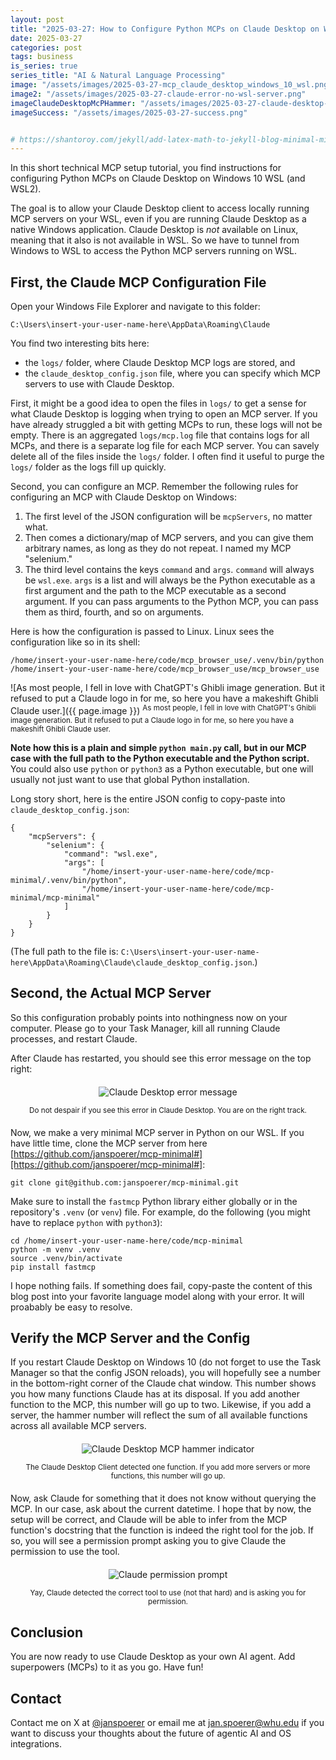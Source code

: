 ```yaml
---
layout: post
title: "2025-03-27: How to Configure Python MCPs on Claude Desktop on Windows 10 WSL (and WSL2)"
date: 2025-03-27
categories: post
tags: business
is_series: true
series_title: "AI & Natural Language Processing"
image: "/assets/images/2025-03-27-mcp_claude_desktop_windows_10_wsl.png"
image2: "/assets/images/2025-03-27-claude-error-no-wsl-server.png"
imageClaudeDesktopMcPHammer: "/assets/images/2025-03-27-claude-desktop-hammer-mcp.png"
imageSuccess: "/assets/images/2025-03-27-success.png"


# https://shantoroy.com/jekyll/add-latex-math-to-jekyll-blog-minimal-mistakes/
---
```

<script type="text/javascript" async
    src="https://cdnjs.cloudflare.com/ajax/libs/mathjax/2.7.6/MathJax.js?config=TeX-MML-AM_CHTML">
</script>

<script type="text/x-mathjax-config">
    MathJax.Hub.Config({
        extensions: ["tex2jax.js"],
        jax: ["input/TeX", "output/HTML-CSS"],
        tex2jax: {
        inlineMath: [ ['$','$'], ["\\(","\\)"] ],
        displayMath: [ ['$$','$$'], ["\\[","\\]"] ],
        processEscapes: true
        },
        "HTML-CSS": { availableFonts: ["TeX"] }
    });
</script>

In this short technical MCP setup tutorial, you find instructions for configuring Python MCPs on Claude Desktop on Windows 10 WSL (and WSL2).

The goal is to allow your Claude Desktop client to access locally running MCP servers on your WSL, even if you are running Claude Desktop as a native Windows application. Claude Desktop is *not* available on Linux, meaning that it also is not available in WSL. So we have to tunnel from Windows to WSL to access the Python MCP servers running on WSL.

## First, the Claude MCP Configuration File

Open your Windows File Explorer and navigate to this folder:

```
C:\Users\insert-your-user-name-here\AppData\Roaming\Claude
```

You find two interesting bits here:

* the `logs/` folder, where Claude Desktop MCP logs are stored, and
* the `claude_desktop_config.json` file, where you can specify which MCP servers to use with Claude Desktop.

First, it might be a good idea to open the files in `logs/` to get a sense for what Claude Desktop is logging when trying to open an MCP server. If you have already struggled a bit with getting MCPs to run, these logs will not be empty. There is an aggregated `logs/mcp.log` file that contains logs for all MCPs, and there is a separate log file for each MCP server. You can savely delete all of the files inside the `logs/` folder. I often find it useful to purge the `logs/` folder as the logs fill up quickly.

Second, you can configure an MCP. Remember the following rules for configuring an MCP with Claude Desktop on Windows:

1) The first level of the JSON configuration will be `mcpServers`, no matter what.
2) Then comes a dictionary/map of MCP servers, and you can give them arbitrary names, as long as they do not repeat. I named my MCP "selenium."
3) The third level contains the keys `command` and `args`. `command` will always be `wsl.exe`. `args` is a list and will always be the Python executable as a first argument and the path to the MCP executable as a second argument. If you can pass arguments to the Python MCP, you can pass them as third, fourth, and so on arguments.

Here is how the configuration is passed to Linux. Linux sees the configuration like so in its shell:
```
/home/insert-your-user-name-here/code/mcp_browser_use/.venv/bin/python /home/insert-your-user-name-here/code/mcp_browser_use/mcp_browser_use
```

![As most people, I fell in love with ChatGPT's Ghibli image generation. But it refused to put a Claude logo in for me, so here you have a makeshift Ghibli Claude user.]({{ page.image }})
<sup>As most people, I fell in love with ChatGPT's Ghibli image generation. But it refused to put a Claude logo in for me, so here you have a makeshift Ghibli Claude user.</sup>

**Note how this is  a plain and simple `python main.py` call, but in our MCP case with the full path to the Python executable and the Python script.** You could also use `python` or `python3` as a Python executable, but one will usually not just want to use that global Python installation.

Long story short, here is the entire JSON config to copy-paste into `claude_desktop_config.json`:

```
{
    "mcpServers": {
        "selenium": {
            "command": "wsl.exe",
            "args": [
                "/home/insert-your-user-name-here/code/mcp-minimal/.venv/bin/python",
                "/home/insert-your-user-name-here/code/mcp-minimal/mcp-minimal"
            ]
        }
    }
}
```

(The full path to the file is: `C:\Users\insert-your-user-name-here\AppData\Roaming\Claude\claude_desktop_config.json`.)

## Second, the Actual MCP Server

So this configuration probably points into nothingness now on your computer. Please go to your Task Manager, kill all running Claude processes, and restart Claude.

After Claude has restarted, you should see this error message on the top right:

<div style="text-align: center; margin: 20px 0;">
  <img src="{{ page.image2 }}" alt="Claude Desktop error message" style="max-width: 80%; height: auto;">
  <p><sup>Do not despair if you see this error in Claude Desktop. You are on the right track.</sup></p>
</div>


Now, we make a very minimal MCP server in Python on our WSL. If you have little time, clone the MCP server from here [https://github.com/janspoerer/mcp-minimal#][https://github.com/janspoerer/mcp-minimal#]:

```
git clone git@github.com:janspoerer/mcp-minimal.git
```

Make sure to install the `fastmcp` Python library either globally or in the repository's `.venv` (or `venv`) file. For example, do the following (you might have to replace `python` with `python3`):

```
cd /home/insert-your-user-name-here/code/mcp-minimal
python -m venv .venv
source .venv/bin/activate
pip install fastmcp
```

I hope nothing fails. If something does fail, copy-paste the content of this blog post into your favorite language model along with your error. It will proabably be easy to resolve.

## Verify the MCP Server and the Config

If you restart Claude Desktop on Windows 10 (do not forget to use the Task Manager so that the config JSON reloads), you will hopefully see a number in the bottom-right corner of the Claude chat window. This number shows you how many functions Claude has at its disposal. If you add another function to the MCP, this number will go up to two. Likewise, if you add a server, the hammer number will reflect the sum of all available functions across all available MCP servers.

<div style="text-align: center; margin: 20px 0;">
  <img src="{{ page.imageClaudeDesktopMcPHammer }}" alt="Claude Desktop MCP hammer indicator" style="max-width: 80%; height: auto;">
  <p><sup>The Claude Desktop Client detected one function. If you add more servers or more functions, this number will go up.</sup></p>
</div>

Now, ask Claude for something that it does not know without querying the MCP. In our case, ask about the current datetime. I hope that by now, the setup will be correct, and Claude will be able to infer from the MCP function's docstring that the function is indeed the right tool for the job. If so, you will see a permission prompt asking you to give Claude the permission to use the tool.

<div style="text-align: center; margin: 20px 0;">
  <img src="{{ page.imageSuccess }}" alt="Claude permission prompt" style="max-width: 80%; height: auto;">
  <p><sup>Yay, Claude detected the correct tool to use (not that hard) and is asking you for permission.</sup></p>
</div>

## Conclusion

You are now ready to use Claude Desktop as your own AI agent. Add superpowers (MCPs) to it as you go. Have fun!

## Contact

Contact me on X at [@janspoerer](https://x.com/JanSpoerer) or email me at jan.spoerer@whu.edu if you want to discuss your thoughts about the future of agentic AI and OS integrations.
